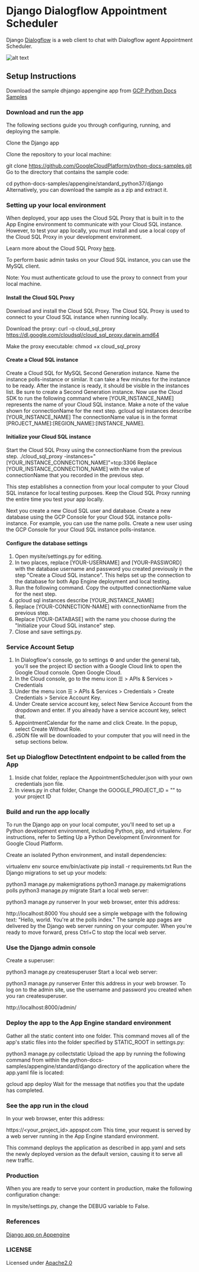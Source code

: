# Django Dialogflow Appointment Scheduler 

Django [Dialogflow](https://dialogflow.com) is a web client to chat with Dialogflow agent Appointment Scheduler.

![alt text](app-image.png)

## Setup Instructions

Download the sample dhjango appengine app from [GCP Python Docs Samples](https://github.com/GoogleCloudPlatform/python-docs-samples/tree/master/appengine/standard_python37/django)

### Download and run the app
The following sections guide you through configuring, running, and deploying the sample.

Clone the Django app

Clone the repository to your local machine:

git clone https://github.com/GoogleCloudPlatform/python-docs-samples.git
Go to the directory that contains the sample code:

cd python-docs-samples/appengine/standard_python37/django
Alternatively, you can download the sample as a zip and extract it.

### Setting up your local environment
When deployed, your app uses the Cloud SQL Proxy that is built in to the App Engine environment to communicate with your Cloud SQL instance. However, to test your app locally, you must install and use a local copy of the Cloud SQL Proxy in your development environment.

Learn more about the Cloud SQL Proxy [here](https://cloud.google.com/sql/docs/mysql/sql-proxy).

To perform basic admin tasks on your Cloud SQL instance, you can use the MySQL client.

Note: You must authenticate gcloud to use the proxy to connect from your local machine.

#### Install the Cloud SQL Proxy
Download and install the Cloud SQL Proxy. The Cloud SQL Proxy is used to connect to your Cloud SQL instance when running locally.

Download the proxy:
curl -o cloud_sql_proxy https://dl.google.com/cloudsql/cloud_sql_proxy.darwin.amd64

Make the proxy executable:
chmod +x cloud_sql_proxy

#### Create a Cloud SQL instance
Create a Cloud SQL for MySQL Second Generation instance. Name the instance polls-instance or similar. It can take a few minutes for the instance to be ready. After the instance is ready, it should be visible in the instances list.
Be sure to create a Second Generation instance.
Now use the Cloud SDK to run the following command where [YOUR_INSTANCE_NAME] represents the name of your Cloud SQL instance. Make a note of the value shown for connectionName for the next step.
gcloud sql instances describe [YOUR_INSTANCE_NAME]
The connectionName value is in the format [PROJECT_NAME]:[REGION_NAME]:[INSTANCE_NAME].

#### Initialize your Cloud SQL instance
Start the Cloud SQL Proxy using the connectionName from the previous step.
./cloud_sql_proxy -instances="[YOUR_INSTANCE_CONNECTION_NAME]"=tcp:3306
Replace [YOUR_INSTANCE_CONNECTION_NAME] with the value of connectionName that you recorded in the previous step.

This step establishes a connection from your local computer to your Cloud SQL instance for local testing purposes. Keep the Cloud SQL Proxy running the entire time you test your app locally.

Next you create a new Cloud SQL user and database.
Create a new database using the GCP Console for your Cloud SQL instance polls-instance. For example, you can use the name polls.
Create a new user using the GCP Console for your Cloud SQL instance polls-instance.

#### Configure the database settings
1. Open mysite/settings.py for editing.
2. In two places, replace [YOUR-USERNAME] and [YOUR-PASSWORD] with the database username and password you created previously in the step "Create a Cloud SQL instance". This helps set up the connection to the database for both App Engine deployment and local testing.
3. Run the following command. Copy the outputted connectionName value for the next step.
4. gcloud sql instances describe [YOUR_INSTANCE_NAME]
5. Replace [YOUR-CONNECTION-NAME] with connectionName from the previous step.
6. Replace [YOUR-DATABASE] with the name you choose during the "Initialize your Cloud SQL instance" step.
7. Close and save settings.py.

### Service Account Setup
1. In Dialogflow's console, go to settings ⚙ and under the general tab, you'll see the project ID section with a Google Cloud link to open the Google Cloud console. Open Google Cloud.
2. In the Cloud console, go to the menu icon ☰ > APIs & Services > Credentials
3. Under the menu icon ☰ > APIs & Services > Credentials > Create Credentials > Service Account Key.
4. Under Create service account key, select New Service Account from the dropdown and enter. If you already have a service account key, select that. 
5. AppointmentCalendar for the name and click Create. In the popup, select Create Without Role.
6. JSON file will be downloaded to your computer that you will need in the setup sections below.

### Set up Dialogflow DetectIntent endpoint to be called from the App
1. Inside chat folder, replace the AppointmentScheduler.json with your own credentials json file. 
2. In views.py in chat folder, Change the GOOGLE_PROJECT_ID = "<YOUR PROJECT ID HERE>" to your project ID

### Build and run the app locally
To run the Django app on your local computer, you'll need to set up a Python development environment, including Python, pip, and virtualenv. For instructions, refer to Setting Up a Python Development Environment for Google Cloud Platform.

Create an isolated Python environment, and install dependencies:

virtualenv env
source env/bin/activate
pip install -r requirements.txt
Run the Django migrations to set up your models:

python3 manage.py makemigrations
python3 manage.py makemigrations polls
python3 manage.py migrate
Start a local web server:

python3 manage.py runserver
In your web browser, enter this address:

http://localhost:8000
You should see a simple webpage with the following text: "Hello, world. You're at the polls index." The sample app pages are delivered by the Django web server running on your computer. When you're ready to move forward, press Ctrl+C to stop the local web server.

### Use the Django admin console
Create a superuser:

python3 manage.py createsuperuser
Start a local web server:

python3 manage.py runserver
Enter this address in your web browser. To log on to the admin site, use the username and password you created when you ran createsuperuser.

http://localhost:8000/admin/

### Deploy the app to the App Engine standard environment
Gather all the static content into one folder. This command moves all of the app's static files into the folder specified by STATIC_ROOT in settings.py:

python3 manage.py collectstatic
Upload the app by running the following command from within the python-docs-samples/appengine/standard/django directory of the application where the app.yaml file is located:

gcloud app deploy
Wait for the message that notifies you that the update has completed.


### See the app run in the cloud
In your web browser, enter this address:

https://<your_project_id>.appspot.com
This time, your request is served by a web server running in the App Engine standard environment.

This command deploys the application as described in app.yaml and sets the newly deployed version as the default version, causing it to serve all new traffic.


### Production
When you are ready to serve your content in production, make the following configuration change:

In mysite/settings.py, change the DEBUG variable to False.


### References

[Django app on Appengine](https://cloud.google.com/python/django/appengine)

### LICENSE
Licensed under [Apache2.0](./LICENSE.md)

